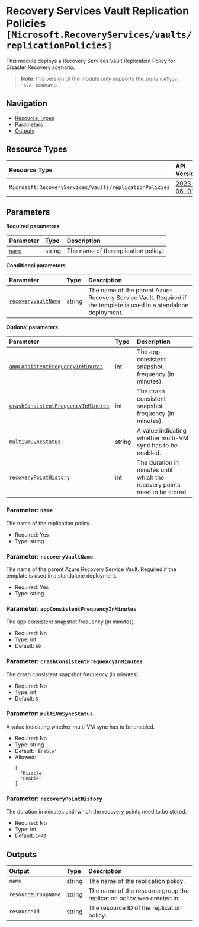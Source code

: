 # Recovery Services Vault Replication Policies `[Microsoft.RecoveryServices/vaults/replicationPolicies]`

This module deploys a Recovery Services Vault Replication Policy for Disaster Recovery scenario.

> **Note**: this version of the module only supports the `instanceType: 'A2A'` scenario.

## Navigation

- [Resource Types](#Resource-Types)
- [Parameters](#Parameters)
- [Outputs](#Outputs)

## Resource Types

| Resource Type | API Version |
| :-- | :-- |
| `Microsoft.RecoveryServices/vaults/replicationPolicies` | [2023-06-01](https://learn.microsoft.com/en-us/azure/templates/Microsoft.RecoveryServices/2023-06-01/vaults/replicationPolicies) |

## Parameters

**Required parameters**

| Parameter | Type | Description |
| :-- | :-- | :-- |
| [`name`](#parameter-name) | string | The name of the replication policy. |

**Conditional parameters**

| Parameter | Type | Description |
| :-- | :-- | :-- |
| [`recoveryVaultName`](#parameter-recoveryvaultname) | string | The name of the parent Azure Recovery Service Vault. Required if the template is used in a standalone deployment. |

**Optional parameters**

| Parameter | Type | Description |
| :-- | :-- | :-- |
| [`appConsistentFrequencyInMinutes`](#parameter-appconsistentfrequencyinminutes) | int | The app consistent snapshot frequency (in minutes). |
| [`crashConsistentFrequencyInMinutes`](#parameter-crashconsistentfrequencyinminutes) | int | The crash consistent snapshot frequency (in minutes). |
| [`multiVmSyncStatus`](#parameter-multivmsyncstatus) | string | A value indicating whether multi-VM sync has to be enabled. |
| [`recoveryPointHistory`](#parameter-recoverypointhistory) | int | The duration in minutes until which the recovery points need to be stored. |

### Parameter: `name`

The name of the replication policy.

- Required: Yes
- Type: string

### Parameter: `recoveryVaultName`

The name of the parent Azure Recovery Service Vault. Required if the template is used in a standalone deployment.

- Required: Yes
- Type: string

### Parameter: `appConsistentFrequencyInMinutes`

The app consistent snapshot frequency (in minutes).

- Required: No
- Type: int
- Default: `60`

### Parameter: `crashConsistentFrequencyInMinutes`

The crash consistent snapshot frequency (in minutes).

- Required: No
- Type: int
- Default: `5`

### Parameter: `multiVmSyncStatus`

A value indicating whether multi-VM sync has to be enabled.

- Required: No
- Type: string
- Default: `'Enable'`
- Allowed:
  ```Bicep
  [
    'Disable'
    'Enable'
  ]
  ```

### Parameter: `recoveryPointHistory`

The duration in minutes until which the recovery points need to be stored.

- Required: No
- Type: int
- Default: `1440`

## Outputs

| Output | Type | Description |
| :-- | :-- | :-- |
| `name` | string | The name of the replication policy. |
| `resourceGroupName` | string | The name of the resource group the replication policy was created in. |
| `resourceId` | string | The resource ID of the replication policy. |

